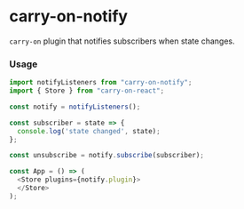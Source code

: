 # carry-on-notify

```carry-on``` plugin that notifies subscribers when state changes.

### Usage

```JavaScript
import notifyListeners from "carry-on-notify";
import { Store } from "carry-on-react";

const notify = notifyListeners();

const subscriber = state => {
  console.log('state changed', state);
};

const unsubscribe = notify.subscribe(subscriber);

const App = () => (
  <Store plugins={notify.plugin}>
  </Store>
);
```

